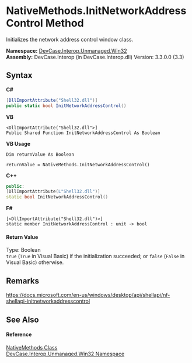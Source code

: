 # NativeMethods.InitNetworkAddressControl Method 
 

Initializes the network address control window class.

**Namespace:**&nbsp;<a href="N_DevCase_Interop_Unmanaged_Win32">DevCase.Interop.Unmanaged.Win32</a><br />**Assembly:**&nbsp;DevCase.Interop (in DevCase.Interop.dll) Version: 3.3.0.0 (3.3)

## Syntax

**C#**<br />
``` C#
[DllImportAttribute("Shell32.dll")]
public static bool InitNetworkAddressControl()
```

**VB**<br />
``` VB
<DllImportAttribute("Shell32.dll">]
Public Shared Function InitNetworkAddressControl As Boolean
```

**VB Usage**<br />
``` VB Usage
Dim returnValue As Boolean

returnValue = NativeMethods.InitNetworkAddressControl()
```

**C++**<br />
``` C++
public:
[DllImportAttribute(L"Shell32.dll")]
static bool InitNetworkAddressControl()
```

**F#**<br />
``` F#
[<DllImportAttribute("Shell32.dll")>]
static member InitNetworkAddressControl : unit -> bool 

```


#### Return Value
Type: Boolean<br />`true` (`True` in Visual Basic) if the initialization succeeded; or `false` (`False` in Visual Basic) otherwise.

## Remarks
<a href="https://docs.microsoft.com/en-us/windows/desktop/api/shellapi/nf-shellapi-initnetworkaddresscontrol" target="_blank">https://docs.microsoft.com/en-us/windows/desktop/api/shellapi/nf-shellapi-initnetworkaddresscontrol</a>

## See Also


#### Reference
<a href="T_DevCase_Interop_Unmanaged_Win32_NativeMethods">NativeMethods Class</a><br /><a href="N_DevCase_Interop_Unmanaged_Win32">DevCase.Interop.Unmanaged.Win32 Namespace</a><br />
